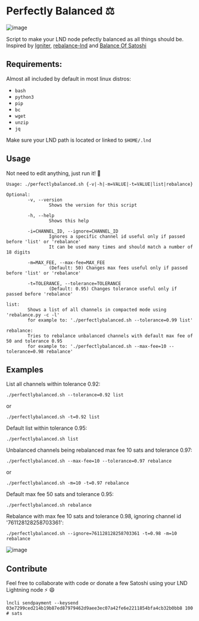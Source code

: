 # Perfectly Balanced ⚖️

![image](https://user-images.githubusercontent.com/88283485/130841235-3e8901c5-3477-4107-b15f-f284a06a9665.png)

Script to make your LND node pefectly balanced as all things should be.
Inspired by [Igniter](https://github.com/RooSoft/igniter), [rebalance-lnd](https://github.com/C-Otto/rebalance-lnd) and [Balance Of Satoshi](https://github.com/alexbosworth/balanceofsatoshis)

## Requirements:

Almost all included by default in most linux distros:

- `bash`
- `python3`
- `pip`
- `bc`
- `wget`
- `unzip`
- `jq`

Make sure your LND path is located or linked to `$HOME/.lnd`

## Usage

Not need to edit anything, just run it! 🚀

```
Usage: ./perfectlybalanced.sh {-v|-h|-m=VALUE|-t=VALUE|list|rebalance}

Optional:
        -v, --version
                Shows the version for this script

        -h, --help
                Shows this help

        -i=CHANNEL_ID, --ignore=CHANNEL_ID
                Ignores a specific channel id useful only if passed before 'list' or 'rebalance'
                It can be used many times and should match a number of 18 digits

        -m=MAX_FEE, --max-fee=MAX_FEE
                (Default: 50) Changes max fees useful only if passed before 'list' or 'rebalance'

        -t=TOLERANCE, --tolerance=TOLERANCE
                (Default: 0.95) Changes tolerance useful only if passed before 'rebalance'

list:
        Shows a list of all channels in compacted mode using 'rebalance.py -c -l'
        for example to: './perfectlybalanced.sh --tolerance=0.99 list'

rebalance:
        Tries to rebalance unbalanced channels with default max fee of 50 and tolerance 0.95
        for example to: './perfectlybalanced.sh --max-fee=10 --tolerance=0.98 rebalance'
```

## Examples

List all channels within tolerance 0.92:

`./perfectlybalanced.sh --tolerance=0.92 list`

or

`./perfectlybalanced.sh -t=0.92 list`

Default list within tolerance 0.95:

`./perfectlybalanced.sh list`

Unbalanced channels being rebalanced max fee 10 sats and tolerance 0.97:

`./perfectlybalanced.sh --max-fee=10 --tolerance=0.97 rebalance`

or

`./perfectlybalanced.sh -m=10 -t=0.97 rebalance`


Default max fee 50 sats and tolerance 0.95:

`./perfectlybalanced.sh rebalance`

Rebalance with max fee 10 sats and tolerance 0.98, ignoring channel id '761128128258703361':

`./perfectlybalanced.sh --ignore=761128128258703361 -t=0.98 -m=10 rebalance`

![image](https://user-images.githubusercontent.com/88283485/131143050-ed227d2c-40ae-478a-91b1-0c4f95743bb1.png)

## Contribute

Feel free to collaborate with code or donate a few Satoshi using your LND Lightning node ⚡ 😄

`lncli sendpayment --keysend 03e7299ced214b19b87ed87979462d9aee3ec07a42fe6e2211854bfa4cb32b0bb8 100 # sats`
